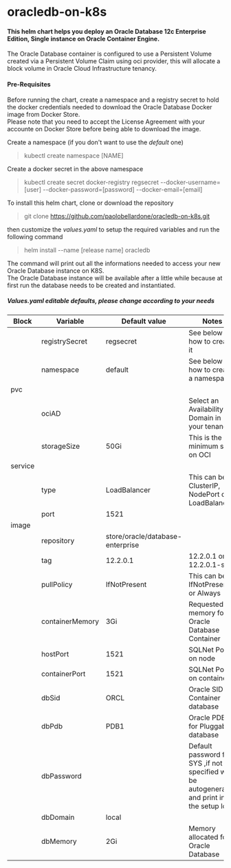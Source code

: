 oracledb-on-k8s
=================
#### This helm chart helps you deploy an Oracle Database 12c Enterprise Edition, Single instance on Oracle Container Engine.

The Oracle Database container is configured to use a Persistent Volume created via a Persistent Volume Claim using oci provider, this will allocate a block volume in Oracle Cloud Infrastructure tenancy.

#### Pre-Requisites
Before running the chart, create a namespace and a registry secret to hold the docker credentials needed to download the Oracle Database Docker image from Docker Store.  
Please note that you need to accept the License Agreement with your accounte on Docker Store before being able to download the image.

Create a namespace (if you don't want to use the *default* one)
> kubectl create namespace [NAME]

Create a docker secret in the above namespace
> kubectl create secret docker-registry regsecret --docker-username=[user] --docker-password=[password] --docker-email=[email]

To install this helm chart, clone or download the repository
> git clone https://github.com/paolobellardone/oracledb-on-k8s.git

then customize the *values.yaml* to setup the required variables and run the following command
> helm install --name [release name] oracledb

The command will print out all the informations needed to access your new Oracle Database instance on K8S.  
The Oracle Database instance will be available after a little while because at first run the database needs to be created and instantiated.

##### Values.yaml editable defaults, please change according to your needs

| Block   | Variable         | Default value                    | Notes |
|---------|------------------|----------------------------------|-------|
|         | registrySecret   | regsecret                        | See below on how to create it |
|         | namespace        | default                          | See below on how to create a namespace |
| pvc     |                  |                                  ||
|         | ociAD            |                                  | Select an Availability Domain in your tenancy |
|         | storageSize      | 50Gi                             | This is the minimum size on OCI |
| service |                  |                                  ||
|         | type             | LoadBalancer                     | This can be ClusterIP, NodePort or LoadBalancer |
|         | port             | 1521                             ||
|image    |                  |                                  ||
|         | repository       | store/oracle/database-enterprise ||
|         | tag              | 12.2.0.1                         | 12.2.0.1 or 12.2.0.1-slim |
|         | pullPolicy       | IfNotPresent                     | This can be IfNotPresent or Always |
|         | containerMemory  | 3Gi                              | Requested memory for Oracle Database Container |
|         | hostPort         | 1521                             | SQLNet Port on node |
|         | containerPort    | 1521                             | SQLNet Port on container |
|         | dbSid            | ORCL                             | Oracle SID for Container database |
|         | dbPdb            | PDB1                             | Oracle PDB for Pluggable database |
|         | dbPassword       |                                  | Default password for SYS ,if not specified will be autogenerated and print in the setup log |
|         | dbDomain         | local                            ||
|         | dbMemory         | 2Gi                              | Memory allocated for Oracle Database |

